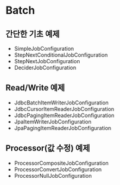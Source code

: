 # Batch  

## 간단한 기초 예제
- SimpleJobConfiguration
- StepNextConditionalJobConfiguration
- StepNextJobConfiguration
- DeciderJobConfiguration

## Read/Write 예제
- JdbcBatchItemWriterJobConfiguration
- JdbcCursorItemReaderJobConfiguration
- JdbcPagingItemReaderJobConfiguration
- JpaItemWriterJobConfiguration
- JpaPagingItemReaderJobConfiguration

## Processor(값 수정) 예제
- ProcessorCompositeJobConfiguration
- ProcessorConvertJobConfiguration
- ProcessorNullJobConfiguration




